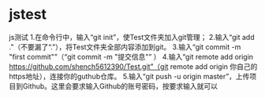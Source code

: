 # jstest
js测试
1.在命令行中，输入“git init”，使Test文件夹加入git管理；
2.输入“git add .”（不要漏了“.”），将Test文件夹全部内容添加到git。
3.输入“git commit -m "first commit"”（“git commit -m "提交信息"”
）
4.输入“git remote add origin https://github.com/shench5612390/Test.git”（git remote add origin 你自己的https地址），连接你的guthub仓库。
5.输入“git push -u origin master”，上传项目到Github。这里会要求输入Github的账号密码，按要求输入就可以
